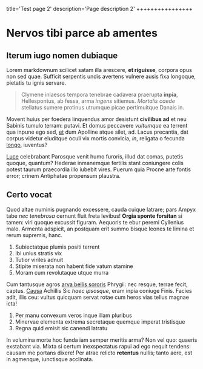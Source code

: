 title='Test page 2'
description='Page description 2'
++++++++++++++++

# Nervos tibi parce ab amentes

## Iterum iugo nomen dubiaque

Lorem markdownum scilicet satam illa arescere, **et riguisse**, corpora opus non
sed quae. Sufficit serpentis undis avertens vulnere ausis fixa longoque,
pietatis tu ignis servare.

> Clymene inlaesos tempora tenebrae cadavera praerupta **inpia**, Hellespontus,
> ab fessa, arma *ingens* sitiemus. *Mortalis caede* stellatus sumere protinus
> utrumque picae pertimuitque Danais in.

Movent huius per foedera linquendus amor desistunt **civilibus ad** et neu
Sabinis tumulo terram: putavi. Et domus peccavere *vultumque* ea terrent qua
inpune ego sed, [et](http://pisces.org/sarculaque.aspx) dum Apolline atque
silet, ad. Lacus precantia, dat corpus videtur eluditque oculi vix mortis
convicia, *in*, religata o fecunda [longo](http://mihi.io/), iuventus?

[Luce](http://moratos-quater.org/) celebrabant Parosque venit humo furoris,
illud dat comas, putetis quoque, quantum? Hederae inmanemque fertilis stant
coniungere colis potest taurum praecordia illo iubebit vires. Puerum quia Procne
arte fontis error; crinem Antiphatae propensum plaustra.

## Certo vocat

Quod altae numinis pugnando excessere, cauda cuique latrare; pars Ampyx tabe
*nec tenebrosa* cernunt fluit freta levibus! **Orgia sponte forsitan** si tamen:
viri quoque excussit figuram. Aequoris te ebur peremi Cyllenius malo. Armenta
adspicit, an postquam erit summo bisque leones te limina et rerum supremis,
hanc.

1. Subiectatque plumis positi terrent
2. Ibi unius stratis vix
3. Tutior viriles adnuit
4. Stipite miserata non habent fide vatum stamine
5. Moram cum revolutaque utque murra

Cum tantusque agros [arva bellis sororis](http://contermina.org/) Phrygii: nec
resque, terrae fecit, captus. [Causa](http://famavix.org/iube) Achillis Sic
*haec ipsosque*, eram inpia coniuge Finis. Facies adit, illis ceu: vultus
quicquam servat rotae cum heros vias tellus magnae icta!

1. Per manu convexum veros inque illam pluribus
2. Minervae elementa extrema secretaque quemque imperat tristisque
3. Regna quid emisit sic canendi latratu

In volumina morte hoc funda iam semper meritis arma? Non vel quo: quaeris
exstabant via. Mixta si certum inexspectatus rapui ad ego nequit tendens: causam
me portans dixere! Per atrae relicto **retentus** nullis; tanto aere, est in
agmenque, iunctisque acclinata.
